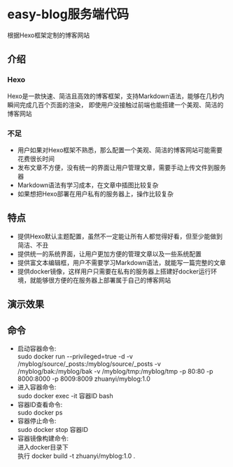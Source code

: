 # easy-blog服务端代码
根据Hexo框架定制的博客网站
## 介绍
### Hexo
Hexo是一款快速、简洁且高效的博客框架，支持Markdown语法，能够在几秒内瞬间完成几百个页面的渲染，
即使用户没接触过前端也能搭建一个美观、简洁的博客网站  
### 不足
- 用户如果对Hexo框架不熟悉，那么配置一个美观、简洁的博客网站可能需要花费很长时间
- 发布文章不方便，没有统一的界面让用户管理文章，需要手动上传文件到服务器
- Markdown语法有学习成本，在文章中插图比较复杂
- 如果想把Hexo部署在用户私有的服务器上，操作比较复杂
## 特点
- 提供Hexo默认主题配置，虽然不一定能让所有人都觉得好看，但至少能做到简洁、不丑
- 提供统一的系统界面，让用户更加方便的管理文章以及一些系统配置
- 提供富文本编辑框，用户不需要学习Markdown语法，就能写一篇完整的文章
- 提供docker镜像，这样用户只需要在私有的服务器上搭建好docker运行环境，就能够很方便的在服务器上部署属于自己的博客网站
## 演示效果
## 命令
- 启动容器命令:  
sudo docker run --privileged=true -d -v /myblog/source/_posts:/myblog/source/_posts -v /myblog/bak:/myblog/bak  -v /myblog/tmp:/myblog/tmp   -p 80:80 -p 8000:8000 -p 8009:8009 zhuanyi/myblog:1.0
- 进入容器命令:  
sudo docker exec -it 容器ID  bash
- 容器ID查看命令:  
sudo docker ps
- 容器停止命令:  
sudo docker stop 容器ID
- 容器镜像构建命令:  
进入docker目录下  
执行 docker build -t zhuanyi/myblog:1.0 .

